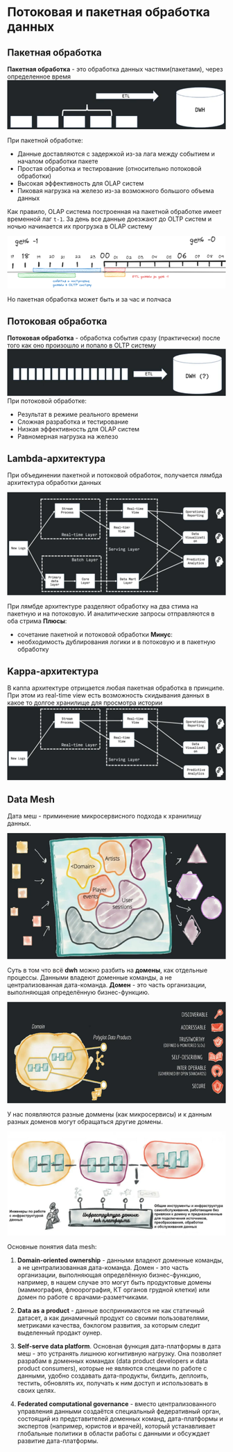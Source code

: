 # Потоковая и пакетная обработка данных
## Пакетная обработка
**Пакетная обработка** - это обработка данных частями(пакетами), через определенное время
![alt text](../picture/packet_proccess.png)

При пакетной обработке:
- Данные доставляются с задержкой из-за лага между событием и началом обработки пакете
- Простая обработка и тестирование (относительно потоковой обработки)
- Высокая эффективность для OLAP систем
- Пиковая нагрузка на железо из-за возможного большого объема данных
  
Как правило, OLAP система построенная на пакетной обработке имеет временной лаг `t-1`. За день все данные доезжают до OLTP систем и ночью начинается их прогрузка в OLAP систему

![alt text](../picture/packet_process_time.png)

Но пакетная обработка может быть и за час и полчаса

## Потоковая обработка
**Потоковая обработка** - обработка события сразу (практически) после того как оно произошло и попало в OLTP систему
![alt text](../picture/flow_process.png)
При потоковой обработке:
- Результат в режиме реального времени
- Сложная разработка и тестирование
- Низкая эффективность для OLAP систем
- Равномерная нагрузка на железо

## Lambda-архитектура
При объединении пакетной и потоковой обработок, получается лямбда архитектура обработки данных

![alt text](../picture/lambda_process.png)

При лямбде архитектуре разделяют обработку на два стима на пакетную и на потоковую. И аналитические запросы отправляются в оба стрима
**Плюсы**:
- сочетание пакетной и потоковой обработки
**Минус**:
- необходимость дублирования логики и в потоковую и в пакетную обработку

## Kappa-архитектура
В каппа архитектуре отрицается любая пакетная обработка в принципе.
При этом из real-time view есть возможность скидывания данных в какое то долгое хранилище для просмотра истории
![alt text](../picture/kappa_process.png)

## Data Mesh
Дата меш - приминение микросервисного подхода к хранилищу данных.

![alt text](../picture/data_mesh_process.png)

Суть в том что всё **dwh** можно разбить на **домены**, как отдельные процессы. Данными владеют доменные команды, а не централизованная дата-команда.
**Домен** - это часть организации, выполняющая определённую бизнес-функцию.

![alt text](../picture/domen_in_dwh.png)

У нас появляются разные доммены (как микросервисы) и к данным разных доменов могут обращаться другие домены.

![alt text](../picture/data_mesh_process_1.png)

Основные понятия data mesh:
1) **Domain-oriented ownership** - данными владеют доменные команды, а не централизованная дата-команда. Домен - это часть организации, выполняющая определённую бизнес-функцию, например, в нашем случае это могут быть продуктовые домены (маммография, флюорография, КТ органов грудной клетки) или домен по работе с врачами-разметчиками.

2) **Data as a product** - данные воспринимаются не как статичный датасет, а как динамичный продукт со своими пользователями, метриками качества, бэклогом развития, за которым следит выделенный продакт оунер.

3) **Self-serve data platform**. Основная функция дата-платформы в дата меш - это устранять лишнюю когнитивную нагрузку. Она позволяет разрабам в доменных командах (data product developers и data product consumers), которые не являются спецами по работе с данными, удобно создавать дата-продукты, билдить, деплоить, тестить, обновлять их, получать к ним доступ и использовать в своих целях.

4) **Federated computational governance** - вместо централизованного управления данными создаётся специальный федеративный орган, состоящий из представителей доменных команд, дата-платформы и экспертов (например, юристов и врачей), который устанавливает глобальные политики в области работы с данными и обсуждает развитие дата-платформы.